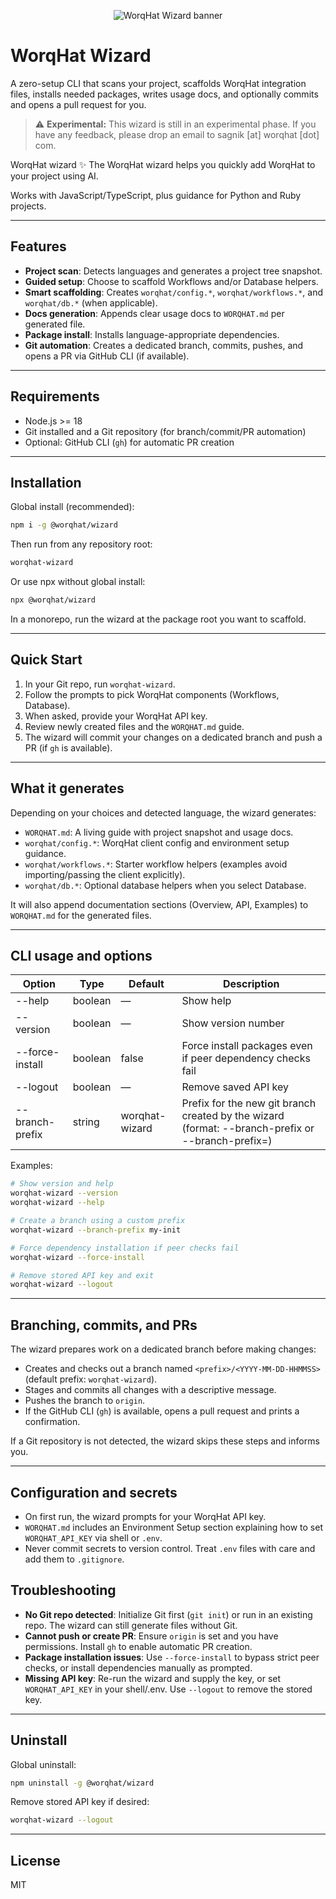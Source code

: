 <!-- Banner -->
<p align="center">
  <img src="https://placehold.co/1200x250?text=WorqHat+Wizard" alt="WorqHat Wizard banner" />
  <!-- Replace the URL above with your own image (e.g., docs/banner.png) -->
  <!-- Example: <img src="docs/banner.png" alt="WorqHat Wizard banner" /> -->
</p>

# WorqHat Wizard

A zero-setup CLI that scans your project, scaffolds WorqHat integration files, installs needed packages, writes usage docs, and optionally commits and opens a pull request for you.

> ⚠️ **Experimental:** This wizard is still in an experimental phase. If you have any feedback, please drop an email to sagnik [at] worqhat [dot] com.

WorqHat wizard ✨
The WorqHat wizard helps you quickly add WorqHat to your project using AI.

Works with JavaScript/TypeScript, plus guidance for Python and Ruby projects.

---

## Features

* **Project scan**: Detects languages and generates a project tree snapshot.
* **Guided setup**: Choose to scaffold Workflows and/or Database helpers.
* **Smart scaffolding**: Creates `worqhat/config.*`, `worqhat/workflows.*`, and `worqhat/db.*` (when applicable).
* **Docs generation**: Appends clear usage docs to `WORQHAT.md` per generated file.
* **Package install**: Installs language-appropriate dependencies.
* **Git automation**: Creates a dedicated branch, commits, pushes, and opens a PR via GitHub CLI (if available).

---

## Requirements

* Node.js >= 18
* Git installed and a Git repository (for branch/commit/PR automation)
* Optional: GitHub CLI (`gh`) for automatic PR creation

---

## Installation

Global install (recommended):

```bash
npm i -g @worqhat/wizard
```

Then run from any repository root:

```bash
worqhat-wizard
```

Or use npx without global install:

```bash
npx @worqhat/wizard
```

In a monorepo, run the wizard at the package root you want to scaffold.

---

## Quick Start

1. In your Git repo, run `worqhat-wizard`.
2. Follow the prompts to pick WorqHat components (Workflows, Database).
3. When asked, provide your WorqHat API key.
4. Review newly created files and the `WORQHAT.md` guide.
5. The wizard will commit your changes on a dedicated branch and push a PR (if `gh` is available).

---

## What it generates

Depending on your choices and detected language, the wizard generates:

* `WORQHAT.md`: A living guide with project snapshot and usage docs.
* `worqhat/config.*`: WorqHat client config and environment setup guidance.
* `worqhat/workflows.*`: Starter workflow helpers (examples avoid importing/passing the client explicitly).
* `worqhat/db.*`: Optional database helpers when you select Database.

It will also append documentation sections (Overview, API, Examples) to `WORQHAT.md` for the generated files.

---

## CLI usage and options

| Option                   | Type    | Default        | Description                                                                                              |
|--------------------------|---------|----------------|----------------------------------------------------------------------------------------------------------|
| --help                   | boolean | —              | Show help                                                                                                |
| --version                | boolean | —              | Show version number                                                                                      |
| --force-install          | boolean | false          | Force install packages even if peer dependency checks fail                                               |
| --logout                 | boolean | —              | Remove saved API key                                                                                     |
| --branch-prefix <prefix> | string  | worqhat-wizard | Prefix for the new git branch created by the wizard (format: --branch-prefix <prefix> or --branch-prefix=<prefix>) |

Examples:

```bash
# Show version and help
worqhat-wizard --version
worqhat-wizard --help

# Create a branch using a custom prefix
worqhat-wizard --branch-prefix my-init

# Force dependency installation if peer checks fail
worqhat-wizard --force-install

# Remove stored API key and exit
worqhat-wizard --logout
```

---

## Branching, commits, and PRs

The wizard prepares work on a dedicated branch before making changes:

* Creates and checks out a branch named `<prefix>/<YYYY-MM-DD-HHMMSS>` (default prefix: `worqhat-wizard`).
* Stages and commits all changes with a descriptive message.
* Pushes the branch to `origin`.
* If the GitHub CLI (`gh`) is available, opens a pull request and prints a confirmation.

If a Git repository is not detected, the wizard skips these steps and informs you.

---

## Configuration and secrets

* On first run, the wizard prompts for your WorqHat API key.
* `WORQHAT.md` includes an Environment Setup section explaining how to set `WORQHAT_API_KEY` via shell or `.env`.
* Never commit secrets to version control. Treat `.env` files with care and add them to `.gitignore`.


## Troubleshooting

* __No Git repo detected__: Initialize Git first (`git init`) or run in an existing repo. The wizard can still generate files without Git.
* __Cannot push or create PR__: Ensure `origin` is set and you have permissions. Install `gh` to enable automatic PR creation.
* __Package installation issues__: Use `--force-install` to bypass strict peer checks, or install dependencies manually as prompted.
* __Missing API key__: Re-run the wizard and supply the key, or set `WORQHAT_API_KEY` in your shell/.env. Use `--logout` to remove the stored key.

---

## Uninstall

Global uninstall:

```bash
npm uninstall -g @worqhat/wizard
```

Remove stored API key if desired:

```bash
worqhat-wizard --logout
```

---

## License

MIT